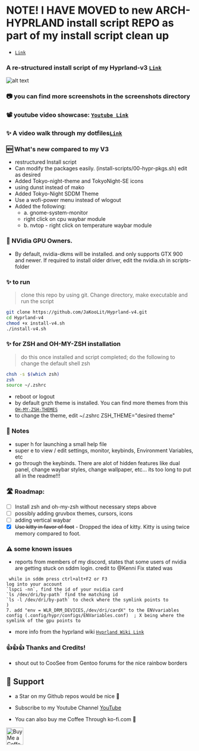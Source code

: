 # NOTE! I HAVE MOVED to new ARCH-HYPRLAND install script REPO as part of my install script clean up
- [`Link`](https://github.com/JaKooLit/Arch-Hyprland)

### A re-structured install script of my Hyprland-v3 [`Link`](https://github.com/JaKooLit/Hyprland-v3)

![alt text](https://github.com/JaKooLit/Ja-Hyprland/blob/main/screenshots/black_screen.png "Default")

### 📷 you can find more screenshots in the screenshots directory

### 📽️ youtube video showcase: [`Youtube Link`](https://youtu.be/otda1nXJ5Dg?si=Wbb8eg-u3Y-tDnDQ)



### ✨ A video walk through my dotfiles[`Link`](https://youtu.be/fO-RBHvVEcc?si=ijqxxnq_DLiyO8xb)


### 🆕  What's new compared to my V3
- restructured Install script
- Can modify the packages easily. (install-scripts/00-hypr-pkgs.sh) edit as desired
- Added Tokyo-night-theme and TokyoNight-SE icons
- using dunst instead of mako
- Added Tokyo-Night SDDM Theme 
- Use a wofi-power menu instead of wlogout
- Added the following: 
   - a. gnome-system-monitor
   - right click on cpu waybar module
   - b. nvtop - right click on temperature waybar module


### 👀 NVidia GPU Owners.
- By default, nvidia-dkms will be installed. and only supports GTX 900 and newer. If required to install older driver, edit the nvidia.sh in scripts-folder


### ✨ to run
> clone this repo by using git. Change directory, make executable and run the script
```bash
git clone https://github.com/JaKooLit/Hyprland-v4.git
cd Hyprland-v4
chmod +x install-v4.sh
./install-v4.sh
```
### ✨ for ZSH and OH-MY-ZSH installation
> do this once installed and script completed; do the following to change the default shell zsh
```bash
chsh -s $(which zsh)
zsh
source ~/.zshrc
```
- reboot or logout
- by default gnzh theme is installed. You can find more themes from this [`OH-MY-ZSH-THEMES`](https://github.com/ohmyzsh/ohmyzsh/wiki/Themes)
- to change the theme, edit ~/.zshrc ZSH_THEME="desired theme"

### 📒 Notes
- super h for launching a small help file
- super e to view / edit settings, monitor, keybinds, Environment Variables, etc
- go through the keybinds. There are alot of hidden features like dual panel, change waybar styles, change wallpaper, etc... its too long to put all in the readme!!!

### 🛣️ Roadmap:
- [ ] Install zsh and oh-my-zsh without necessary steps above
- [ ] possibly adding gruvbox themes, cursors, icons
- [ ] adding vertical waybar 
- [X] ~~Use kitty in favor of foot~~ - Dropped the idea of kitty. Kitty is using twice memory compared to foot.

### ⚠️ some known issues
- reports from members of my discord, states that some users of nvidia are getting stuck on sddm login. credit  to @Kenni Fix stated was 
```  
 while in sddm press ctrl+alt+F2 or F3
log into your account
`lspci -nn`, find the id of your nvidia card
`ls /dev/dri/by-path` find the matching id
`ls -l /dev/dri/by-path` to check where the symlink points to 
)
7. add "env = WLR_DRM_DEVICES,/dev/dri/cardX" to the ENVvariables config (.config/hypr/configs/ENVariables.conf)  ; X being where the symlink of the gpu points to
```
- more info from the hyprland wiki [`Hyprland Wiki Link`](https://wiki.hyprland.org/FAQ/#my-external-monitor-is-blank--doesnt-render--receives-no-signal-laptop)


### 👍👍👍 Thanks and Credits!
- shout out to CooSee from Gentoo forums for the nice rainbow borders


## 💖 Support
- a Star on my Github repos would be nice 🌟

- Subscribe to my Youtube Channel [YouTube](https://www.youtube.com/@Ja.KooLit) 

- You can also buy me Coffee Through ko-fi.com 🤩

<a href='https://ko-fi.com/jakoolit' target='_blank'><img height='35' style='border:0px;height:46px;' src='https://az743702.vo.msecnd.net/cdn/kofi3.png?v=0' border='0' alt='Buy Me a Coffee at ko-fi.com' />


